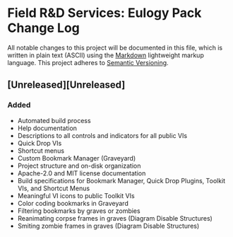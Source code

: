 # Field R&D Services: Eulogy Pack Change Log

All notable changes to this project will be documented in this file, which is written in plain text (ASCII) using the [Markdown](http://daringfireball.net/projects/markdown/syntax) lightweight markup language. This project adheres to [Semantic Versioning](http://semver.org). 

## [Unreleased][Unreleased]

### Added

- Automated build process
- Help documentation
- Descriptions to all controls and indicators for all public VIs
- Quick Drop VIs
- Shortcut menus
- Custom Bookmark Manager (Graveyard)
- Project structure and on-disk organization
- Apache-2.0 and MIT license documentation
- Build specifications for Bookmark Manager, Quick Drop Plugins, Toolkit VIs, and Shortcut Menus
- Meaningful VI icons to public Toolkit VIs
- Color coding bookmarks in Graveyard
- Filtering bookmarks by graves or zombies
- Reanimating corpse frames in graves (Diagram Disable Structures)
- Smiting zombie frames in graves (Diagram Disable Structures)

